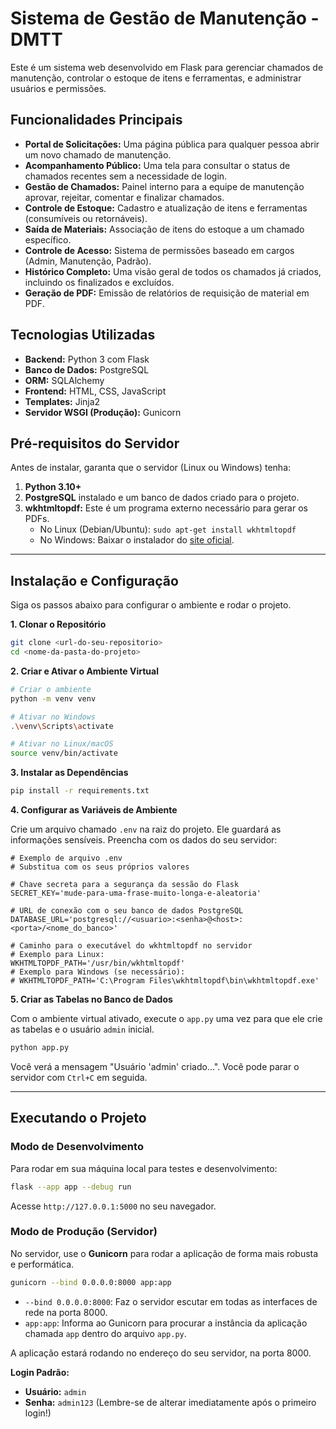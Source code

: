 # Sistema de Gestão de Manutenção - DMTT

Este é um sistema web desenvolvido em Flask para gerenciar chamados de manutenção, controlar o estoque de itens e ferramentas, e administrar usuários e permissões.

## Funcionalidades Principais

* **Portal de Solicitações:** Uma página pública para qualquer pessoa abrir um novo chamado de manutenção.
* **Acompanhamento Público:** Uma tela para consultar o status de chamados recentes sem a necessidade de login.
* **Gestão de Chamados:** Painel interno para a equipe de manutenção aprovar, rejeitar, comentar e finalizar chamados.
* **Controle de Estoque:** Cadastro e atualização de itens e ferramentas (consumíveis ou retornáveis).
* **Saída de Materiais:** Associação de itens do estoque a um chamado específico.
* **Controle de Acesso:** Sistema de permissões baseado em cargos (Admin, Manutenção, Padrão).
* **Histórico Completo:** Uma visão geral de todos os chamados já criados, incluindo os finalizados e excluídos.
* **Geração de PDF:** Emissão de relatórios de requisição de material em PDF.

## Tecnologias Utilizadas

* **Backend:** Python 3 com Flask
* **Banco de Dados:** PostgreSQL
* **ORM:** SQLAlchemy
* **Frontend:** HTML, CSS, JavaScript
* **Templates:** Jinja2
* **Servidor WSGI (Produção):** Gunicorn

## Pré-requisitos do Servidor

Antes de instalar, garanta que o servidor (Linux ou Windows) tenha:

1.  **Python 3.10+**
2.  **PostgreSQL** instalado e um banco de dados criado para o projeto.
3.  **wkhtmltopdf:** Este é um programa externo necessário para gerar os PDFs.
    * No Linux (Debian/Ubuntu): `sudo apt-get install wkhtmltopdf`
    * No Windows: Baixar o instalador do [site oficial](https://wkhtmltopdf.org/downloads.html).

---

## Instalação e Configuração

Siga os passos abaixo para configurar o ambiente e rodar o projeto.

**1. Clonar o Repositório**
```bash
git clone <url-do-seu-repositorio>
cd <nome-da-pasta-do-projeto>
```

**2. Criar e Ativar o Ambiente Virtual**
```bash
# Criar o ambiente
python -m venv venv

# Ativar no Windows
.\venv\Scripts\activate

# Ativar no Linux/macOS
source venv/bin/activate
```

**3. Instalar as Dependências**
```bash
pip install -r requirements.txt
```

**4. Configurar as Variáveis de Ambiente**

Crie um arquivo chamado `.env` na raiz do projeto. Ele guardará as informações sensíveis. Preencha com os dados do seu servidor:

```env
# Exemplo de arquivo .env
# Substitua com os seus próprios valores

# Chave secreta para a segurança da sessão do Flask
SECRET_KEY='mude-para-uma-frase-muito-longa-e-aleatoria'

# URL de conexão com o seu banco de dados PostgreSQL
DATABASE_URL='postgresql://<usuario>:<senha>@<host>:<porta>/<nome_do_banco>'

# Caminho para o executável do wkhtmltopdf no servidor
# Exemplo para Linux:
WKHTMLTOPDF_PATH='/usr/bin/wkhtmltopdf'
# Exemplo para Windows (se necessário):
# WKHTMLTOPDF_PATH='C:\Program Files\wkhtmltopdf\bin\wkhtmltopdf.exe'
```

**5. Criar as Tabelas no Banco de Dados**

Com o ambiente virtual ativado, execute o `app.py` uma vez para que ele crie as tabelas e o usuário `admin` inicial.

```bash
python app.py
```
Você verá a mensagem "Usuário 'admin' criado...". Você pode parar o servidor com `Ctrl+C` em seguida.

---

## Executando o Projeto

### Modo de Desenvolvimento

Para rodar em sua máquina local para testes e desenvolvimento:
```bash
flask --app app --debug run
```
Acesse `http://127.0.0.1:5000` no seu navegador.

### Modo de Produção (Servidor)

No servidor, use o **Gunicorn** para rodar a aplicação de forma mais robusta e performática.

```bash
gunicorn --bind 0.0.0.0:8000 app:app
```
* `--bind 0.0.0.0:8000`: Faz o servidor escutar em todas as interfaces de rede na porta 8000.
* `app:app`: Informa ao Gunicorn para procurar a instância da aplicação chamada `app` dentro do arquivo `app.py`.

A aplicação estará rodando no endereço do seu servidor, na porta 8000.

**Login Padrão:**
* **Usuário:** `admin`
* **Senha:** `admin123` (Lembre-se de alterar imediatamente após o primeiro login!)